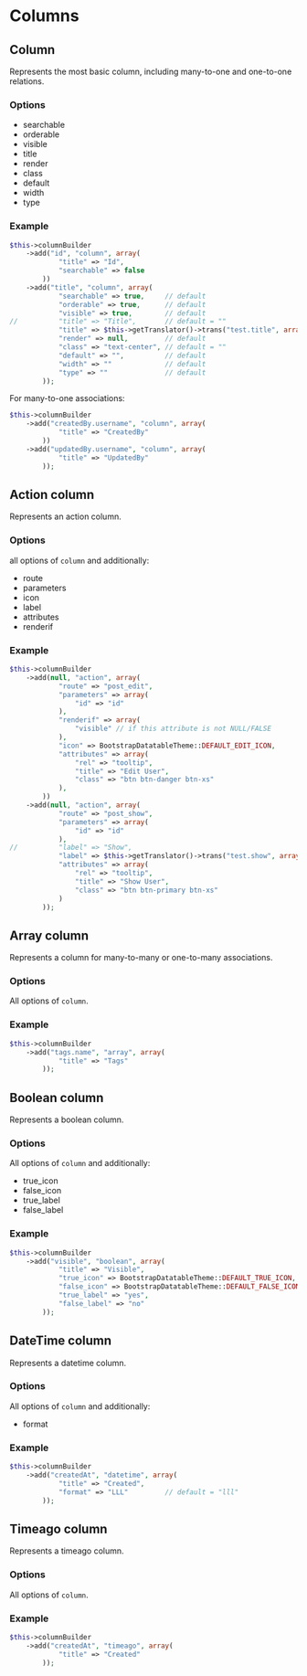 # Columns

## Column

Represents the most basic column, including many-to-one and one-to-one relations.

### Options

- searchable
- orderable
- visible
- title
- render
- class
- default
- width
- type

### Example

``` php
$this->columnBuilder
    ->add("id", "column", array(
            "title" => "Id",
            "searchable" => false
        ))
    ->add("title", "column", array(
            "searchable" => true,     // default
            "orderable" => true,      // default
            "visible" => true,        // default
//          "title" => "Title",       // default = ""
            "title" => $this->getTranslator()->trans("test.title", array(), "msg"),
            "render" => null,         // default
            "class" => "text-center", // default = ""
            "default" => "",          // default
            "width" => ""             // default
            "type" => ""              // default
        ));
```

For many-to-one associations:

``` php
$this->columnBuilder
    ->add("createdBy.username", "column", array(
            "title" => "CreatedBy"
        ))
    ->add("updatedBy.username", "column", array(
            "title" => "UpdatedBy"
        ));
```

## Action column

Represents an action column.

### Options

all options of `column` and additionally:

- route
- parameters
- icon
- label
- attributes
- renderif

### Example

``` php
$this->columnBuilder
    ->add(null, "action", array(
            "route" => "post_edit",
            "parameters" => array(
                "id" => "id"
            ),
            "renderif" => array(
                "visible" // if this attribute is not NULL/FALSE
            ),
            "icon" => BootstrapDatatableTheme::DEFAULT_EDIT_ICON,
            "attributes" => array(
                "rel" => "tooltip",
                "title" => "Edit User",
                "class" => "btn btn-danger btn-xs"
            ),
        ))
    ->add(null, "action", array(
            "route" => "post_show",
            "parameters" => array(
                "id" => "id"
            ),
//          "label" => "Show",
            "label" => $this->getTranslator()->trans("test.show", array(), "msg"),
            "attributes" => array(
                "rel" => "tooltip",
                "title" => "Show User",
                "class" => "btn btn-primary btn-xs"
            )
        ));
```

## Array column

Represents a column for many-to-many or one-to-many associations.

### Options

All options of `column`.

### Example

``` php
$this->columnBuilder
    ->add("tags.name", "array", array(
            "title" => "Tags"
        ));
```

## Boolean column

Represents a boolean column.

### Options

All options of `column` and additionally:

- true_icon
- false_icon
- true_label
- false_label

### Example

``` php
$this->columnBuilder
    ->add("visible", "boolean", array(
            "title" => "Visible",
            "true_icon" => BootstrapDatatableTheme::DEFAULT_TRUE_ICON,
            "false_icon" => BootstrapDatatableTheme::DEFAULT_FALSE_ICON,
            "true_label" => "yes",
            "false_label" => "no"
        ));
```

## DateTime column

Represents a datetime column.

### Options

All options of `column` and additionally:

- format

### Example

``` php
$this->columnBuilder
    ->add("createdAt", "datetime", array(
            "title" => "Created",
            "format" => "LLL"         // default = "lll"
        ));
```

## Timeago column

Represents a timeago column.

### Options

All options of `column`.

### Example

``` php
$this->columnBuilder
    ->add("createdAt", "timeago", array(
            "title" => "Created"
        ));
```